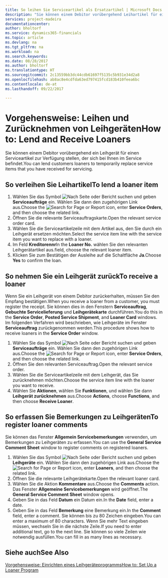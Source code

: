 ```yaml
---
title: So leihen Sie Serviceartikel als Ersatzartikel | Microsoft Docs
description: "Sie können einem Debitor vorübergehend Leihartikel für einen Serviceartikel zur Verfügung stellen, der sich bei Ihnen im Service befindet."
services: project-madeira
documentationcenter: 
author: bholtorf
ms.service: dynamics365-financials
ms.topic: article
ms.devlang: na
ms.tgt_pltfrm: na
ms.workload: na
ms.search.keywords: 
ms.date: 08/28/2017
ms.author: bholtorf
ms.translationtype: HT
ms.sourcegitcommit: 2c13559bb3dc44cdb61697f5135c5b931e34d2a8
ms.openlocfilehash: ab8ac8e4cdfda63ed797415fcd183b410feea6bc
ms.contentlocale: de-at
ms.lasthandoff: 09/22/2017

---
```

# <a name="how-to-lend-and-receive-loaners"></a><span data-ttu-id="59bc0-103">Vorgehensweise: Leihen und Zurücknehmen von Leihgeräten</span><span class="sxs-lookup"><span data-stu-id="59bc0-103">How to: Lend and Receive Loaners</span></span>
<span data-ttu-id="59bc0-104">Sie können einem Debitor vorübergehend ein Leihgerät für einen Serviceartikel zur Verfügung stellen, der sich bei Ihnen im Service befindet.</span><span class="sxs-lookup"><span data-stu-id="59bc0-104">You can lend customers loaners to temporarily replace service items that you have received for servicing.</span></span>  
  
## <a name="to-lend-a-loaner-item"></a><span data-ttu-id="59bc0-105">So verleihen Sie Leihartikel</span><span class="sxs-lookup"><span data-stu-id="59bc0-105">To lend a loaner item</span></span>    
1. <span data-ttu-id="59bc0-106">Wählen Sie das Symbol ![Nach Seite oder Bericht suchen](media/ui-search/search_small.png "Nach Seite oder Bericht suchen") und geben **Serviceaufträge** ein. Wählen Sie dann den zugehörigen Link aus.</span><span class="sxs-lookup"><span data-stu-id="59bc0-106">Choose the ![Search for Page or Report](media/ui-search/search_small.png "Search for Page or Report icon") icon, enter **Service Orders**, and then choose the related link.</span></span>  
2. <span data-ttu-id="59bc0-107">Öffnen Sie die relevante Serviceauftragskarte.</span><span class="sxs-lookup"><span data-stu-id="59bc0-107">Open the relevant service order card.</span></span>  
3. <span data-ttu-id="59bc0-108">Wählen Sie die Serviceartikelzeile mit dem Artikel aus, den Sie durch ein Leihgerät ersetzen möchten.</span><span class="sxs-lookup"><span data-stu-id="59bc0-108">Select the service item line with the service item you want to replace with a loaner.</span></span>  
4. <span data-ttu-id="59bc0-109">Im Feld **Kreditorennr**</span><span class="sxs-lookup"><span data-stu-id="59bc0-109">In the **Loaner No.**</span></span> <span data-ttu-id="59bc0-110">wählen Sie den relevanten Leihgerätartikel aus.</span><span class="sxs-lookup"><span data-stu-id="59bc0-110">field, choose the relevant loaner item.</span></span>  
5. <span data-ttu-id="59bc0-111">Klicken Sie zum Bestätigen der Ausleihe auf die Schaltfläche **Ja**.</span><span class="sxs-lookup"><span data-stu-id="59bc0-111">Choose **Yes** to confirm the loan.</span></span>  

## <a name="to-receive-a-loaner"></a><span data-ttu-id="59bc0-112">So nehmen Sie ein Leihgerät zurück</span><span class="sxs-lookup"><span data-stu-id="59bc0-112">To receive a loaner</span></span>  
<span data-ttu-id="59bc0-113">Wenn Sie ein Leihgerät von einem Debitor zurückerhalten, müssen Sie den Empfang bestätigen.</span><span class="sxs-lookup"><span data-stu-id="59bc0-113">When you receive a loaner from a customer, you must register the receipt.</span></span> <span data-ttu-id="59bc0-114">Sie können dies in den Fenstern **Serviceauftrag**, **Gebuchte Servicelieferung** und **Leihgerätekarte** durchführen.</span><span class="sxs-lookup"><span data-stu-id="59bc0-114">You do this in the **Service Order**, **Posted Service Shipment**, and **Loaner Card** windows.</span></span> <span data-ttu-id="59bc0-115">Im folgenden Verfahren wird beschrieben, wie Leihgeräte im Fenster **Serviceauftrag** zurückgenommen werden.</span><span class="sxs-lookup"><span data-stu-id="59bc0-115">This procedure shows how to receive loaners in the **Service Order** window.</span></span>  
  
1. <span data-ttu-id="59bc0-116">Wählen Sie das Symbol ![Nach Seite oder Bericht suchen](media/ui-search/search_small.png "Nach Seite oder Bericht suchen") und geben **Serviceaufträge** ein. Wählen Sie dann den zugehörigen Link aus.</span><span class="sxs-lookup"><span data-stu-id="59bc0-116">Choose the ![Search for Page or Report](media/ui-search/search_small.png "Search for Page or Report icon") icon, enter **Service Orders**, and then choose the related link.</span></span>  
2. <span data-ttu-id="59bc0-117">Öffnen Sie den relevanten Serviceauftrag.</span><span class="sxs-lookup"><span data-stu-id="59bc0-117">Open the relevant service order.</span></span>  
3. <span data-ttu-id="59bc0-118">Wählen Sie die Serviceartikelzeile mit dem Leihgerät, das Sie zurücknehmen möchten.</span><span class="sxs-lookup"><span data-stu-id="59bc0-118">Choose the service item line with the loaner you want to receive.</span></span>  
4. <span data-ttu-id="59bc0-119">Wählen Sie **Aktionen**, wählen Sie **Funktionen**, und wählen Sie dann **Leihgerät zurücknehmen** aus.</span><span class="sxs-lookup"><span data-stu-id="59bc0-119">Choose **Actions**, choose **Functions**, and then choose **Receive Loaner**.</span></span>  

## <a name="to-register-loaner-comments"></a><span data-ttu-id="59bc0-120">So erfassen Sie Bemerkungen zu Leihgeräten</span><span class="sxs-lookup"><span data-stu-id="59bc0-120">To register loaner comments</span></span>  
<span data-ttu-id="59bc0-121">Sie können das Fenster **Allgemein Servicebemerkungen** verwenden, um Bemerkungen zu Leihgeräten zu erfassen.</span><span class="sxs-lookup"><span data-stu-id="59bc0-121">You can use the **General Service Comment Sheet** window to register comments on registered loaners.</span></span>  
  
1. <span data-ttu-id="59bc0-122">Wählen Sie das Symbol ![Nach Seite oder Bericht suchen](media/ui-search/search_small.png "Nach Seite oder Bericht suchen") und geben **Leihgeräte** ein. Wählen Sie dann den zugehörigen Link aus.</span><span class="sxs-lookup"><span data-stu-id="59bc0-122">Choose the ![Search for Page or Report](media/ui-search/search_small.png "Search for Page or Report icon") icon, enter **Loaners**, and then choose the related link.</span></span>  
2. <span data-ttu-id="59bc0-123">Öffnen Sie die relevante Leihgerätekarte.</span><span class="sxs-lookup"><span data-stu-id="59bc0-123">Open the relevant loaner card.</span></span>  
3. <span data-ttu-id="59bc0-124">Wählen Sie die Aktion **Kommentare** aus.</span><span class="sxs-lookup"><span data-stu-id="59bc0-124">Choose the **Comments** action.</span></span> <span data-ttu-id="59bc0-125">Das Fenster **Allgemeine Servicebemerkungen** wird geöffnet.</span><span class="sxs-lookup"><span data-stu-id="59bc0-125">The **General Service Comment Sheet** window opens.</span></span>  
4. <span data-ttu-id="59bc0-126">Geben Sie in das Feld **Datum** ein Datum ein.</span><span class="sxs-lookup"><span data-stu-id="59bc0-126">In the **Date** field, enter a date.</span></span>  
5. <span data-ttu-id="59bc0-127">Geben Sie in das Feld **Bemerkung** eine Bemerkung ein.</span><span class="sxs-lookup"><span data-stu-id="59bc0-127">In the **Comment** field, enter a comment.</span></span> <span data-ttu-id="59bc0-128">Sie können bis zu 80 Zeichen eingeben.</span><span class="sxs-lookup"><span data-stu-id="59bc0-128">You can enter a maximum of 80 characters.</span></span> <span data-ttu-id="59bc0-129">Wenn Sie mehr Text eingeben müssen, wechseln Sie in die nächste Zeile.</span><span class="sxs-lookup"><span data-stu-id="59bc0-129">If you need to enter additional text, go to the next line.</span></span> <span data-ttu-id="59bc0-130">Sie können so viele Zeilen wie notwendig ausfüllen.</span><span class="sxs-lookup"><span data-stu-id="59bc0-130">You can fill in as many lines as necessary.</span></span>  
  
## <a name="see-also"></a><span data-ttu-id="59bc0-131">Siehe auch</span><span class="sxs-lookup"><span data-stu-id="59bc0-131">See Also</span></span>  
[<span data-ttu-id="59bc0-132">Vorgehensweise: Einrichten eines Leihgeräteprogramms</span><span class="sxs-lookup"><span data-stu-id="59bc0-132">How to: Set Up a Loaner Program</span></span>](service-how-setup-loaner-program.md)   

